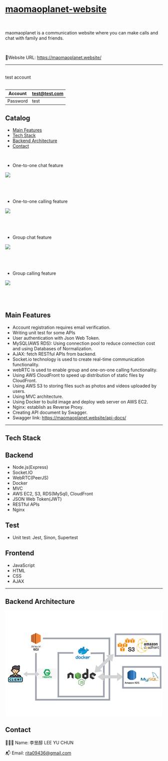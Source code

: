 # [maomaoplanet-website](https://maomaoplanet.website/)


<br/>

maomaoplanet is a communication website where you can make calls and chat with family and friends.

<br/>

🔗Website URL: https://maomaoplanet.website/

<hr/>
<br/>
test account
<br/>
<br/>


| Account  	| test@test.com |
|-----------|---------------|
|  Password |test           |



## Catalog
* [Main Features](#main-features) 
* [Tech Stack](#tech-stack)
* [Backend Architecture](#backend-architecture)
* [Contact](#contact)

<br/>

* One-to-one chat feature

![](static/images/single_chat.gif)
<br/>
<br/>
<br/>
<br/>

* One-to-one calling feature

![](static/images/phone_call.gif)
<br/>
<br/>
<br/>
<br/>

* Group chat feature

![](static/images/group_chat.gif)
<br/>
<br/>
<br/>
<br/>

* Group calling feature

![](static/images/group_call.gif)
<br/>
<br/>
<br/>
<br/>


## Main Features


* Account registration requires email verification.
* Writing unit test for some APIs
* User authentication with Json Web Token.
* MySQL(AWS RDS): Using connection pool to reduce connection cost and using Databases of Normalization.
* AJAX: fetch RESTful APIs from backend.
* Socket.io technology is used to create real-time communication functionality.
* webRTC is used to enable group and one-on-one calling functionality.
* Using AWS CloudFront to speed up distribution of static files by CloudFront.
* Using AWS S3 to storing files such as photos and videos uploaded by users.
* Using MVC architecture.
* Using	Docker to build image and deploy web server on AWS EC2.
* Nginx: establish as Reverse Proxy.
* Creating API document by Swagger.
* Swagger link: https://maomaoplanet.website/api-docs/

<hr/>

## Tech Stack

## Backend
* Node.js(Express)
* Socket.IO
* WebRTC(PeerJS)
* Docker
* MVC
* AWS EC2, S3, RDS(MySql), CloudFront
* JSON Web Token(JWT)
* RESTful APIs
* Nginx

## Test

* Unit test: Jest, Sinon, Supertest

## Frontend
* JavaScript
* HTML
* CSS
* AJAX

<hr/>

## Backend Architecture

![](static/images/fotor_2023-3-11_12_32_2.png)


## Contact
👨🏻‍💻 Name: 李昱醇 LEE YU CHUN


📬 Email: rita09436@gmail.com






